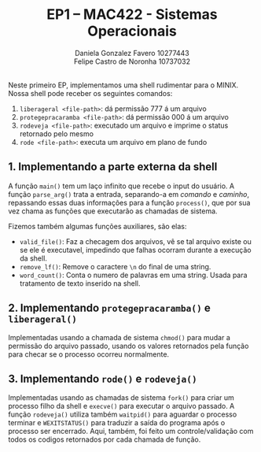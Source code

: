 # <center> EP1 – MAC422 - Sistemas Operacionais
<center> Daniela Gonzalez Favero    10277443 <br>
Felipe Castro de Noronha    10737032 </center>
<br>

Neste primeiro EP, implementamos uma shell rudimentar para o MINIX. Nossa shell pode receber os seguintes comandos:

1. `liberageral <file-path>`: dá permissão 777 á um arquivo
2. `protegepracaramba <file-path>`: dá permissão 000 á um arquivo
3. `rodeveja <file-path>`: executado um arquivo e imprime o status retornado pelo mesmo
4. `rode <file-path>`: executa um arquivo em plano de fundo

## 1. Implementando a parte externa da shell

A função `main()` tem um laço infinito que recebe o input do usuário. A função `parse_arg()` trata a entrada, separando-a em *comando* e *caminho*, repassando essas duas informações para a função `process()`, que por sua vez chama as funções que executarão as chamadas de sistema.

Fizemos também algumas funções auxiliares, são elas:
- `valid_file()`: Faz a checagem dos arquivos, vê se tal arquivo existe ou se ele é executavel, impedindo que falhas ocorram durante a execução da shell.
- `remove_lf()`: Remove o caractere `\n` do final de uma string.
- `word_count()`: Conta o numero de palavras em uma string. Usada para tratamento de texto inserido na shell.

## 2. Implementando `protegepracaramba()` e `liberageral()`

Implementadas usando a chamada de sistema `chmod()` para mudar a permissão do arquivo passado, usando os valores retornados pela função para checar se o processo ocorreu normalmente.

## 3. Implementando `rode()` e `rodeveja()`

Implementadas usando as chamadas de sistema `fork()` para criar um processo filho da shell e `execve()` para executar o arquivo passado. A função `rodeveja()` utiliza também `waitpid()` para aguardar o processo terminar e `WEXITSTATUS()` para traduzir a saída do programa após o processo ser encerrado. Aqui, também, foi feito um controle/validação com todos os codigos retornados por cada chamada de função.
